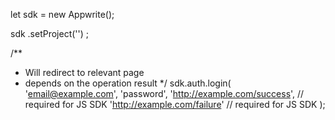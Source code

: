 let sdk = new Appwrite();

sdk
    .setProject('')
;

/**
 * Will redirect to relevant page
 *  depends on the operation result
 */
sdk.auth.login(
    'email@example.com',
    'password',
    'http://example.com/success', // required for JS SDK
    'http://example.com/failure' // required for JS SDK
);